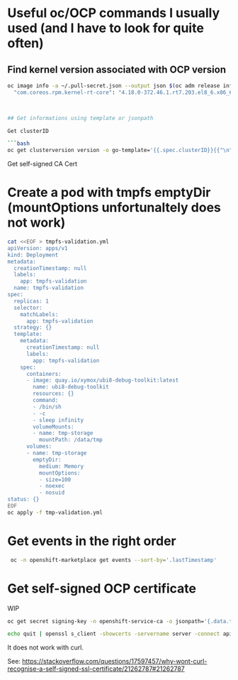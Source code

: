 # Useful oc/OCP commands I usually used (and I have to look for quite often)


## Find kernel version associated with OCP version

```bash
oc image info -a ~/.pull-secret.json --output json $(oc adm release info -a ~/.pull-secret.json --image-for=machine-os-content $(oc get clusterimagesets img4.12.7-x86-64-appsub -o jsonpath='{.spec.releaseImage}')) | jq .config.config.Labels | egrep coreos.rpm.kernel-rt-core
  "com.coreos.rpm.kernel-rt-core": "4.18.0-372.46.1.rt7.203.el8_6.x86_64",

  

## Get informations using template or jsonpath

Get clusterID

```bash
oc get clusterversion version -o go-template='{{.spec.clusterID}}{{"\n"}}'
```


Get self-signed CA Cert


# Create a pod with tmpfs emptyDir (mountOptions unfortunaltely does not work)

```bash
cat <<EOF > tmpfs-validation.yml
apiVersion: apps/v1
kind: Deployment
metadata:
  creationTimestamp: null
  labels:
    app: tmpfs-validation
  name: tmpfs-validation
spec:
  replicas: 1
  selector:
    matchLabels:
      app: tmpfs-validation
  strategy: {}
  template:
    metadata:
      creationTimestamp: null
      labels:
        app: tmpfs-validation
    spec:
      containers:
      - image: quay.io/xymox/ubi8-debug-toolkit:latest
        name: ubi8-debug-toolkit
        resources: {}
        command:
        - /bin/sh
        - -c
        - sleep infinity
        volumeMounts:
        - name: tmp-storage
          mountPath: /data/tmp
      volumes:
      - name: tmp-storage
        emptyDir:
          medium: Memory
          mountOptions:
          - size=100
          - noexec
          - nosuid
status: {}
EOF
oc apply -f tmp-validation.yml
```


# Get events in the right order

```bash
 oc -n openshift-marketplace get events --sort-by='.lastTimestamp'
 ```
 
 # Get self-signed OCP certificate
 
 WIP
 
 ```bash
 oc get secret signing-key -n openshift-service-ca -o jsonpath='{.data.tls\.crt}' | base64 -d > ocp-ca.pem
 
 echo quit | openssl s_client -showcerts -servername server -connect api.osp-ocp4-07.clustership.com:6443 > cacert.pem
 ```
 
It does not work with curl.

See: https://stackoverflow.com/questions/17597457/why-wont-curl-recognise-a-self-signed-ssl-certificate/21262787#21262787
